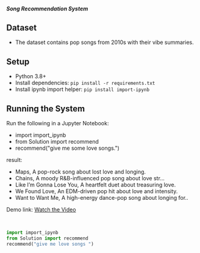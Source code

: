 <!-- #region -->
##### Song Recommendation System

## Dataset
- The dataset contains pop songs from 2010s with their vibe summaries.

## Setup
- Python 3.8+
- Install dependencies: `pip install -r requirements.txt`
- Install ipynb import helper: `pip install import-ipynb`

## Running the System
Run the following in a Jupyter Notebook:

- import import_ipynb
- from Solution import recommend
- recommend("give me some love songs.")

result:
- Maps,	A pop-rock song about lost love and longing.
- Chains,	A moody R&B-influenced pop song about love str...
- Like I’m Gonna Lose You,	A heartfelt duet about treasuring love.
- We Found Love,	An EDM-driven pop hit about love and intensity.
- Want to Want Me,	A high-energy dance-pop song about longing for..

Demo link: 
[Watch the Video](./demo_song_recom.mov)


​
<!-- #endregion -->
```python
import import_ipynb
from Solution import recommend
recommend("give me love songs ")
```

```python

```

```python

```

